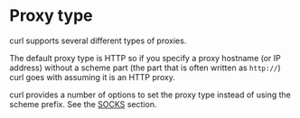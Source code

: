 # Proxy type

curl supports several different types of proxies.

The default proxy type is HTTP so if you specify a proxy hostname (or IP
address) without a scheme part (the part that is often written as `http://`)
curl goes with assuming it is an HTTP proxy.

curl provides a number of options to set the proxy type instead of using the
scheme prefix. See the [SOCKS](socks.md) section.
